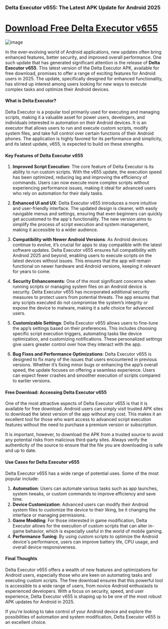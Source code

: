 ### Delta Executor v655: The Latest APK Update for Android 2025

# [Download Free Delta Executor v655](https://delta-executor-v655.modfyp.com/)

![image](https://github.com/user-attachments/assets/c0359af0-1d4b-4cf9-8770-5afe05656c9a)

In the ever-evolving world of Android applications, new updates often bring enhanced features, better security, and improved overall performance. One such update that has generated significant attention is the release of **Delta Executor v655**. This latest version of the Delta Executor APK, available for free download, promises to offer a range of exciting features for Android users in 2025. The update, specifically designed for enhanced functionality, has stirred up interest among users looking for new ways to execute complex tasks and optimize their Android devices.

#### What is Delta Executor?

Delta Executor is a popular tool primarily used for executing and managing scripts, making it a valuable asset for power users, developers, and individuals interested in automation on their Android devices. It is an executor that allows users to run and execute custom scripts, modify system files, and take full control over certain functions of their Android phones. The application is highly favored for its performance and simplicity, and its latest update, v655, is expected to build on these strengths.

#### Key Features of Delta Executor v655

1. **Improved Script Execution**:
   The core feature of Delta Executor is its ability to run custom scripts. With the v655 update, the execution speed has been optimized, reducing lag and improving the efficiency of commands. Users can now execute more complex scripts without experiencing performance issues, making it ideal for advanced users who rely on automation for their daily tasks.

2. **Enhanced UI and UX**:
   Delta Executor v655 introduces a more intuitive and user-friendly interface. The updated design is cleaner, with easily navigable menus and settings, ensuring that even beginners can quickly get accustomed to the app's functionality. The new version aims to simplify the process of script execution and system management, making it accessible to a wider audience.

3. **Compatibility with Newer Android Versions**:
   As Android devices continue to evolve, it’s crucial for apps to stay compatible with the latest software updates. Delta Executor v655 ensures full compatibility with Android 2025 and beyond, enabling users to execute scripts on the latest devices without issues. This ensures that the app will remain functional on newer hardware and Android versions, keeping it relevant for years to come.

4. **Security Enhancements**:
   One of the most significant concerns when running scripts or managing system files on an Android device is security. Delta Executor v655 has incorporated additional security measures to protect users from potential threats. The app ensures that any scripts executed do not compromise the system’s integrity or expose the device to malware, making it a safe choice for advanced users.

5. **Customizable Settings**:
   Delta Executor v655 allows users to fine-tune the app’s settings based on their preferences. This includes choosing specific script execution triggers, automating tasks like device optimization, and customizing notifications. These personalized settings give users greater control over how they interact with the app.

6. **Bug Fixes and Performance Optimizations**:
   Delta Executor v655 is designed to fix many of the issues that users encountered in previous versions. Whether it’s fixing minor bugs or enhancing the app’s overall speed, the update focuses on offering a seamless experience. Users can expect fewer crashes and smoother execution of scripts compared to earlier versions.

#### Free Download: Accessing Delta Executor v655

One of the most attractive aspects of Delta Executor v655 is that it is available for free download. Android users can simply visit trusted APK sites to download the latest version of the app without any cost. This makes it an excellent tool for those who want access to advanced script execution features without the need to purchase a premium version or subscription.

It is important, however, to download the APK from a trusted source to avoid any potential risks from malicious third-party sites. Always verify the authenticity of the source to ensure that the file you are downloading is safe and up to date.

#### Use Cases for Delta Executor v655

Delta Executor v655 has a wide range of potential uses. Some of the most popular include:

1. **Automation**: Users can automate various tasks such as app launches, system tweaks, or custom commands to improve efficiency and save time.
2. **Device Customization**: Advanced users can modify their Android system files to customize the device to their liking, be it changing the interface or managing permissions.
3. **Game Modding**: For those interested in game modification, Delta Executor allows for the execution of custom scripts that can alter in-game behavior, which is especially useful in the world of mobile gaming.
4. **Performance Tuning**: By using custom scripts to optimize the Android device's performance, users can improve battery life, CPU usage, and overall device responsiveness.

#### Final Thoughts

Delta Executor v655 offers a wealth of new features and optimizations for Android users, especially those who are keen on automating tasks and executing custom scripts. The free download ensures that this powerful tool is accessible to a wide range of users, from novice Android enthusiasts to experienced developers. With a focus on security, speed, and user experience, Delta Executor v655 is shaping up to be one of the most robust APK updates for Android in 2025.

If you're looking to take control of your Android device and explore the possibilities of automation and system modification, Delta Executor v655 is an excellent choice.
